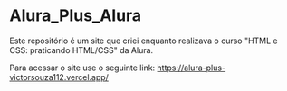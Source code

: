 # Alura_Plus_Alura
Este repositório é um site que criei enquanto realizava o curso "HTML e CSS: praticando HTML/CSS" da Alura.

Para acessar o site use o seguinte link: https://alura-plus-victorsouza112.vercel.app/
